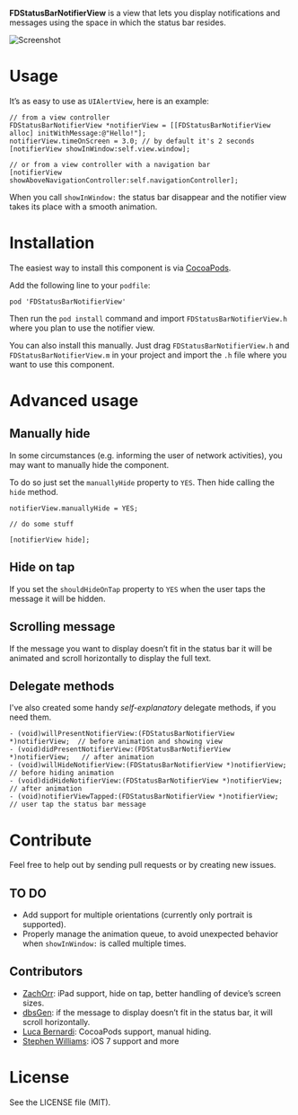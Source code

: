 **FDStatusBarNotifierView** is a view that lets you display notifications and messages using the space in which the status bar resides.

![Screenshot](https://github.com/frankdilo/FDStatusBarNotifierView/raw/master/Screenshot.png)

# Usage

It’s as easy to use as `UIAlertView`, here is an example:

	// from a view controller
	FDStatusBarNotifierView *notifierView = [[FDStatusBarNotifierView alloc] initWithMessage:@"Hello!"];
	notifierView.timeOnScreen = 3.0; // by default it's 2 seconds
	[notifierView showInWindow:self.view.window];
	
	// or from a view controller with a navigation bar
	[notifierView showAboveNavigationController:self.navigationController];



When you call `showInWindow:` the status bar disappear and the notifier view takes its place with a smooth animation.

# Installation

The easiest way to install this component is via [CocoaPods](http://cocoapods.org/).

Add the following line to your `podfile`:

	pod 'FDStatusBarNotifierView'

Then run the `pod install` command and import `FDStatusBarNotifierView.h` where you plan to use the notifier view.

You can also install this manually. Just drag `FDStatusBarNotifierView.h` and `FDStatusBarNotifierView.m` in your project and import the `.h` file where you want to use this component.

# Advanced usage

## Manually hide

In some circumstances (e.g. informing the user of network activities), you may want to manually hide the component.

To do so just set the `manuallyHide` property to `YES`. Then hide calling the `hide` method.

    notifierView.manuallyHide = YES;
    
    // do some stuff
    
    [notifierView hide];


## Hide on tap

If you set the `shouldHideOnTap` property to `YES` when the user taps the message it will be hidden.

## Scrolling message

If the message you want to display doesn’t fit in the status bar it will be animated and scroll horizontally to display the full text.

## Delegate methods

I've also created some handy *self-explanatory* delegate methods, if you need them.

	- (void)willPresentNotifierView:(FDStatusBarNotifierView *)notifierView;  // before animation and showing view
	- (void)didPresentNotifierView:(FDStatusBarNotifierView *)notifierView;   // after animation
	- (void)willHideNotifierView:(FDStatusBarNotifierView *)notifierView;     // before hiding animation
	- (void)didHideNotifierView:(FDStatusBarNotifierView *)notifierView;      // after animation
	- (void)notifierViewTapped:(FDStatusBarNotifierView *)notifierView;       // user tap the status bar message

# Contribute

Feel free to help out by sending pull requests or by creating new issues.

## TO DO 

- Add support for multiple orientations (currently only portrait is supported).
- Properly manage the animation queue, to avoid unexpected behavior when `showInWindow:` is called multiple times.

## Contributors
- [ZachOrr](https://github.com/ZachOrr): iPad support, hide on tap, better handling of device’s screen sizes.
- [dbsGen](https://github.com/dbsGen): if the message to display doesn’t fit in the status bar, it will scroll horizontally.
- [Luca Bernardi](https://github.com/lukabernardi): CocoaPods support, manual hiding.
- [Stephen Williams](https://github.com/onato): iOS 7 support and more

# License

See the LICENSE file (MIT).
